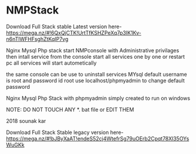 # NMPStack
Download Full Stack stable Latest version here-https://mega.nz/#!6QxQjCTK!UrtTfKSHZPeXq7p3IK1Kv-n6nTlWFHFsghZtKqIP7vg

Nginx Mysql Php stack
start NMPconsole with Administrative privilages 
then intall service from the console
start all services one by one or restart pc
all services will start autometically

the same console can be use to uninstall services
MYsql default username is root and password id root
use localhost/phpmyadmin to change default password 

Nginx Mysql Php Stack with phpmyadmin
simply created to run on windows 

NOTE: DO NOT TOUCH ANY *. bat file or EDIT THEM

2018 sounak kar


Download Full Stack Stable legacy version here-https://mega.nz/#!bJByXaAT!endeS52cj4WtefrSg79uOErb2Cpqt78Xl35OYsWuGKk
